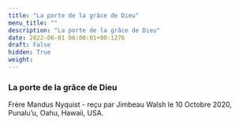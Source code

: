 ```yaml
---
title: "La porte de la grâce de Dieu"
menu_title: ""
description: "La porte de la grâce de Dieu"
date: 2022-06-01 06:00:01+00:1276
draft: False
hidden: True
weight:
---
```

### La porte de la grâce de Dieu

Frère Mandus Nyquist - reçu par Jimbeau Walsh le 10 Octobre 2020, Punalu’u, Oahu, Hawaii, USA.



